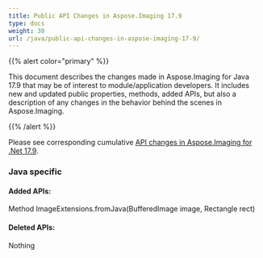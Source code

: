 ```yaml
---
title: Public API Changes in Aspose.Imaging 17.9
type: docs
weight: 30
url: /java/public-api-changes-in-aspose-imaging-17-9/
---
```


{{% alert color="primary" %}} 

This document describes the changes made in Aspose.Imaging for Java 17.9 that may be of interest to module/application developers. It includes new and updated public properties, methods, added APIs, but also a description of any changes in the behavior behind the scenes in Aspose.Imaging.

{{% /alert %}} 

Please see corresponding cumulative [API changes in Aspose.Imaging for .Net 17.9](https://docs.aspose.com/imaging/net/public-api-changes-in-aspose-imaging-for-net-17-9/).
### **Java specific**
#### **Added APIs:**


Method ImageExtensions.fromJava(BufferedImage image, Rectangle rect)


#### **Deleted APIs:**


Nothing
